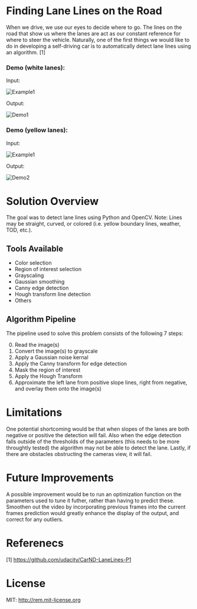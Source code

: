 # **Finding Lane Lines on the Road**

When we drive, we use our eyes to decide where to go. The lines on the road that show us where the lanes are act as our constant reference for where to steer the vehicle. Naturally, one of the first things we would like to do in developing a self-driving car is to automatically detect lane lines using an algorithm. [1]

### Demo (white lanes):

Input:

![Example1](example1.gif)

Output:

![Demo1](demo1.gif)

### Demo (yellow lanes):

Input:

![Example1](example2.gif)

Output:

![Demo2](demo2.gif)

# Solution Overview

The goal was to detect lane lines using Python and OpenCV.
Note: Lines may be straight, curved, or colored (i.e. yellow boundary lines, weather, TOD, etc.).

## Tools Available

* Color selection
* Region of interest selection
* Grayscaling
* Gaussian smoothing
* Canny edge detection
* Hough transform line detection
* Others

## Algorithm Pipeline

The pipeline used to solve this problem consists of the following 7 steps:

0. Read the image(s)
1. Convert the image(s) to grayscale
2. Apply a Gaussian noise kernal
3. Apply the Canny transform for edge detection
4. Mask the region of interest
5. Apply the Hough Transform
6. Approximate the left lane from positive slope lines, right from negative, and overlay them onto the image(s)

# Limitations

One potential shortcoming would be that when slopes of the lanes are both negative or positive the detection will fail. Also when the edge detection falls outside of the thresholds of the parameters (this needs to be more throughtly tested) the algorithm may not be able to detect the lane. Lastly, if there are obstacles obstructing the cameras view, it will fail.

# Future Improvements

A possible improvement would be to run an optimization function on the parameters used to tune it futher, rather than having to predict these. Smoothen out the video by incorporating previous frames into the current frames prediction would greatly enhance the display of the output, and correct for any outliers.

# Referenecs
[1] https://github.com/udacity/CarND-LaneLines-P1

# License

MIT: http://rem.mit-license.org
